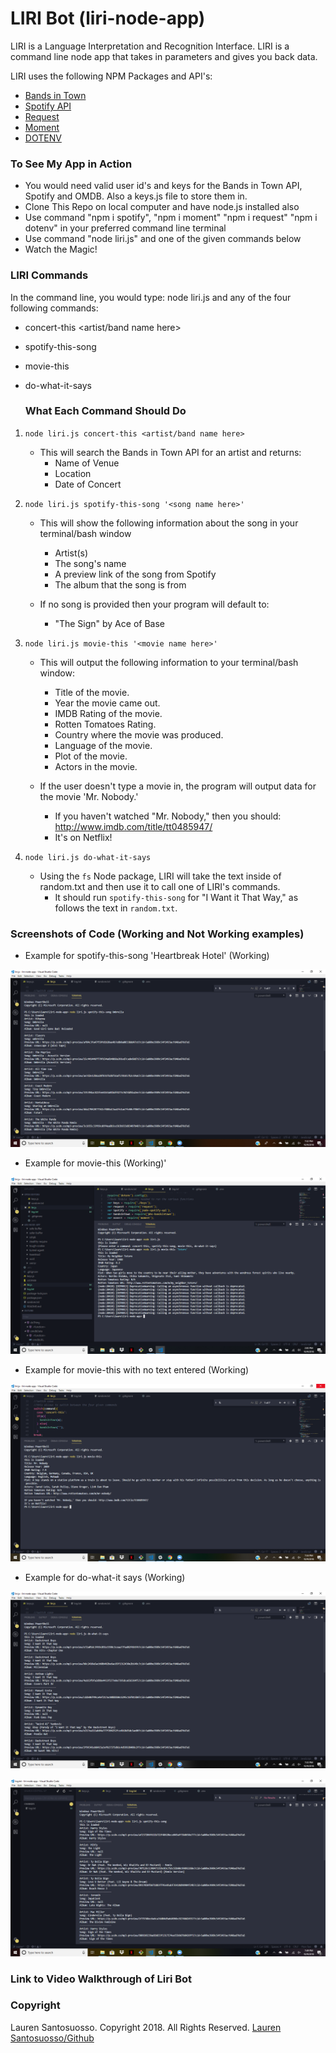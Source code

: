 # LIRI Bot (liri-node-app)

<p>LIRI is a Language Interpretation and Recognition Interface. LIRI is a command line node app that takes in parameters and gives you back data.<p>

LIRI uses the following NPM Packages and API's:

- <a href="http://www.artists.bandsintown.com/bandsintown-api" rel="link">Bands in Town</a>
- <a href="https://www.npmjs.com/package/spotify" rel="link">Spotify API</a>
- <a href="https://www.npmjs.com/package/request" rel="nofollow">Request</a>
- <a href="https://www.npmjs.com/package/moment" rel="link"> Moment</a>
- <a href="https://www.npmjs.com/package/dotenv" rel="link">DOTENV</a>


### To See My App in Action
- You would need valid user id's and keys for the Bands in Town API, Spotify and OMDB. Also a keys.js file to store them in.
- Clone This Repo on local computer and have node.js installed also
- Use command "npm i spotify", "npm i moment" "npm i request" "npm i dotenv" in your preferred command line terminal
- Use command "node liri.js" and one of the given commands below
- Watch the Magic!

  
### LIRI Commands
In the command line, you would type: node liri.js and any of the four following commands:
- concert-this <artist/band name here> 
- spotify-this-song <song name here>
- movie-this <movie name here>
- do-what-it-says
  
  ### What Each Command Should Do
1. `node liri.js concert-this <artist/band name here>`

	* This will search the Bands in Town API for an artist and returns: 
		* Name of Venue
		* Location 
		* Date of Concert

2. `node liri.js spotify-this-song '<song name here>'`

	* This will show the following information about the song in your terminal/bash window
		* Artist(s)
		* The song's name
		* A preview link of the song from Spotify
		* The album that the song is from

	* If no song is provided then your program will default to:
		* "The Sign" by Ace of Base

3. `node liri.js movie-this '<movie name here>'`

	* This will output the following information to your terminal/bash window:

		* Title of the movie.
		* Year the movie came out.
		* IMDB Rating of the movie.
		* Rotten Tomatoes Rating.
		* Country where the movie was produced.
		* Language of the movie.
		* Plot of the movie.
		* Actors in the movie.
		

	* If the user doesn't type a movie in, the program will output data for the movie 'Mr. Nobody.'
		* If you haven't watched "Mr. Nobody," then you should: http://www.imdb.com/title/tt0485947/
		* It's on Netflix!

4. `node liri.js do-what-it-says`
	* Using the `fs` Node package, LIRI will take the text inside of random.txt and then use it to call one of LIRI's commands.
		* It should run `spotify-this-song` for "I Want it That Way," as follows the text in `random.txt`.
		
### Screenshots of Code (Working and Not Working examples)

* Example for spotify-this-song 'Heartbreak Hotel' (Working)

![Spotify This Song Screenshot](img/spotify-this-song.png)

* Example for movie-this (Working)'

![Movie This Screenshot](img/movie-this-working.png)

* Example for movie-this with no text entered (Working)

![Movie This Default Screenshot](img/movie-this-mr-nobody.png)

* Example for do-what-it says (Working)

![Do What it Says Screenshot](img/do-what-it-says.png)

![Spotify This Song Default Screenshot](img/spotify-this-song-default.png)

### Link to Video Walkthrough of Liri Bot


### Copyright
Lauren Santosuosso. Copyright 2018. All Rights Reserved.
<a href="https://github.com/LaurenSantos23">Lauren Santosuosso/Github</a>
	
 
  
    

